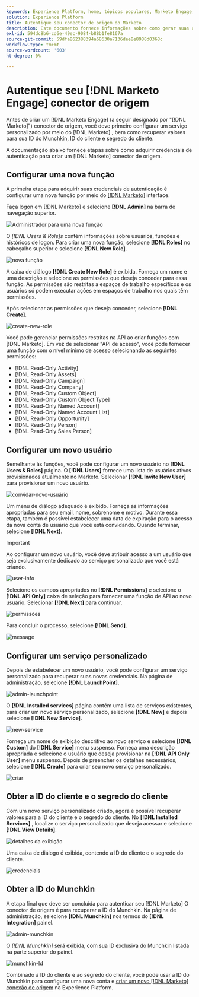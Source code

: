 ```yaml
---
keywords: Experience Platform, home, tópicos populares, Marketo Engage, marketing de engajamento, marketo
solution: Experience Platform
title: Autentique seu conector de origem do Marketo
description: Este documento fornece informações sobre como gerar suas credenciais de autenticação da Marketo.
exl-id: 594dc8b6-cd6e-49ec-9084-b88b1fe8167a
source-git-commit: 59dfa862388394a68630a7136dee8e8988d0368c
workflow-type: tm+mt
source-wordcount: '603'
ht-degree: 0%

---
```


# Autentique seu [!DNL Marketo Engage] conector de origem

Antes de criar um [!DNL Marketo Engage] (a seguir designado por &quot;[!DNL Marketo]&quot;) conector de origem, você deve primeiro configurar um serviço personalizado por meio do [!DNL Marketo] , bem como recuperar valores para sua ID do Munchkin, ID do cliente e segredo do cliente.

A documentação abaixo fornece etapas sobre como adquirir credenciais de autenticação para criar um [!DNL Marketo] conector de origem.

## Configurar uma nova função

A primeira etapa para adquirir suas credenciais de autenticação é configurar uma nova função por meio do [[!DNL Marketo]](https://app-sjint.marketo.com/#MM0A1) interface.

Faça logon em [!DNL Marketo] e selecione **[!DNL Admin]** na barra de navegação superior.

![Administrador para uma nova função](../images/marketo/home.png)

O *[!DNL Users & Role]s* contém informações sobre usuários, funções e históricos de logon. Para criar uma nova função, selecione **[!DNL Roles]** no cabeçalho superior e selecione **[!DNL New Role]**.

![nova função](../images/marketo/new-role.png)

A caixa de diálogo **[!DNL Create New Role]** é exibida. Forneça um nome e uma descrição e selecione as permissões que deseja conceder para essa função. As permissões são restritas a espaços de trabalho específicos e os usuários só podem executar ações em espaços de trabalho nos quais têm permissões.

Após selecionar as permissões que deseja conceder, selecione **[!DNL Create]**.

![create-new-role](../images/marketo/create-new-role.png)

Você pode gerenciar permissões restritas na API ao criar funções com [!DNL Marketo]. Em vez de selecionar &quot;API de acesso&quot;, você pode fornecer uma função com o nível mínimo de acesso selecionando as seguintes permissões:

* [!DNL Read-Only Activity]
* [!DNL Read-Only Assets]
* [!DNL Read-Only Campaign]
* [!DNL Read-Only Company]
* [!DNL Read-Only Custom Object]
* [!DNL Read-Only Custom Object Type]
* [!DNL Read-Only Named Account]
* [!DNL Read-Only Named Account List]
* [!DNL Read-Only Opportunity]
* [!DNL Read-Only Person]
* [!DNL Read-Only Sales Person]

## Configurar um novo usuário

Semelhante às funções, você pode configurar um novo usuário no **[!DNL Users & Roles]** página. O **[!DNL Users]** fornece uma lista de usuários ativos provisionados atualmente no Marketo. Selecionar **[!DNL Invite New User]** para provisionar um novo usuário.

![convidar-novo-usuário](../images/marketo/invite-new-user.png)

Um menu de diálogo adequado é exibido. Forneça as informações apropriadas para seu email, nome, sobrenome e motivo. Durante essa etapa, também é possível estabelecer uma data de expiração para o acesso da nova conta de usuário que você está convidando. Quando terminar, selecione **[!DNL Next]**.

>[!IMPORTANT]
>
>Ao configurar um novo usuário, você deve atribuir acesso a um usuário que seja exclusivamente dedicado ao serviço personalizado que você está criando.

![user-info](../images/marketo/new-user-info.png)

Selecione os campos apropriados no **[!DNL Permissions]** e selecione o **[!DNL API Only]** caixa de seleção para fornecer uma função de API ao novo usuário. Selecionar **[!DNL Next]** para continuar.

![permissões](../images/marketo/permissions.png)

Para concluir o processo, selecione **[!DNL Send]**.

![message](../images/marketo/message.png)

## Configurar um serviço personalizado

Depois de estabelecer um novo usuário, você pode configurar um serviço personalizado para recuperar suas novas credenciais. Na página de administração, selecione **[!DNL LaunchPoint]**.

![admin-launchpoint](../images/marketo/admin-launchpoint.png)

O **[!DNL Installed services]** página contém uma lista de serviços existentes, para criar um novo serviço personalizado, selecione **[!DNL New]** e depois selecione **[!DNL New Service]**.

![new-service](../images/marketo/new-service.png)

Forneça um nome de exibição descritivo ao novo serviço e selecione **[!DNL Custom]** do **[!DNL Service]** menu suspenso. Forneça uma descrição apropriada e selecione o usuário que deseja provisionar na **[!DNL API Only User]** menu suspenso. Depois de preencher os detalhes necessários, selecione **[!DNL Create]** para criar seu novo serviço personalizado.

![criar](../images/marketo/create.png)

## Obter a ID do cliente e o segredo do cliente

Com um novo serviço personalizado criado, agora é possível recuperar valores para a ID do cliente e o segredo do cliente. No **[!DNL Installed Services]** , localize o serviço personalizado que deseja acessar e selecione **[!DNL View Details]**.

![detalhes da exibição](../images/marketo/view-details.png)

Uma caixa de diálogo é exibida, contendo a ID do cliente e o segredo do cliente.

![credenciais](../images/marketo/credentials.png)

## Obter a ID do Munchkin

A etapa final que deve ser concluída para autenticar seu [!DNL Marketo] O conector de origem é para recuperar a ID do Munchkin. Na página de administração, selecione **[!DNL Munchkin]** nos termos do **[!DNL Integration]** painel.

![admin-munchkin](../images/marketo/admin-munchkin.png)

O *[!DNL Munchkin]* será exibida, com sua ID exclusiva do Munchkin listada na parte superior do painel.

![munchkin-Id](../images/marketo/munchkin-id.png)

Combinado à ID do cliente e ao segredo do cliente, você pode usar a ID do Munchkin para configurar uma nova conta e [criar um novo [!DNL Marketo] conexão de origem](../../../tutorials/ui/create/adobe-applications/marketo.md) na Experience Platform.
